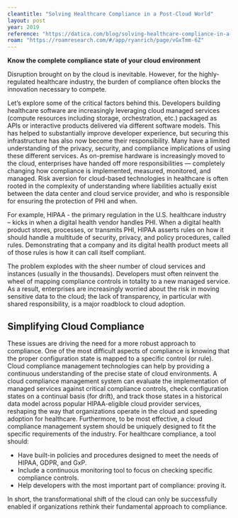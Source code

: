 ```yaml
---
cleantitle: "Solving Healthcare Compliance in a Post-Cloud World"
layout: post
year: 2019
reference: "https://datica.com/blog/solving-healthcare-compliance-in-a-post-cloud-world"
roam: "https://roamresearch.com/#/app/ryanrich/page/vGxTmm-6Z"
---
```

__Know the complete compliance state of your cloud environment__

Disruption brought on by the cloud is inevitable. However, for the highly-regulated healthcare industry, the burden of compliance often blocks the innovation necessary to compete.

Let’s explore some of the critical factors behind this. Developers building healthcare software are increasingly leveraging cloud managed services (compute resources including storage, orchestration, etc.) packaged as APIs or interactive products delivered via different software models. This has helped to substantially improve developer experience, but securing this infrastructure has also now become their responsibility. Many have a limited understanding of the privacy, security, and compliance implications of using these different services. As on-premise hardware is increasingly moved to the cloud, enterprises have handed off more responsibilities — completely changing how compliance is implemented, measured, monitored, and managed. Risk aversion for cloud-based technologies in healthcare is often rooted in the complexity of understanding where liabilities actually exist between the data center and cloud service provider, and who is responsible for ensuring the protection of PHI and when.

For example, HIPAA - the primary regulation in the U.S. healthcare industry – kicks in when a digital health vendor handles PHI. When a digital health product stores, processes, or transmits PHI, HIPAA asserts rules on how it should handle a multitude of security, privacy, and policy procedures, called rules. Demonstrating that a company and its digital health product meets all of those rules is how it can call itself compliant.

The problem explodes with the sheer number of cloud services and instances (usually in the thousands). Developers must often reinvent the wheel of mapping compliance controls in totality to a new managed service. As a result, enterprises are increasingly worried about the risk in moving sensitive data to the cloud; the lack of transparency, in particular with shared responsibility, is a major roadblock to cloud adoption.

## Simplifying Cloud Compliance

These issues are driving the need for a more robust approach to compliance. One of the most difficult aspects of compliance is knowing that the proper configuration state is mapped to a specific control (or rule). Cloud compliance management technologies can help by providing a continuous understanding of the precise state of cloud environments. A cloud compliance management system can evaluate the implementation of managed services against critical compliance controls, check configuration states on a continual basis (for drift), and track those states in a historical data model across popular HIPAA-eligible cloud provider services, reshaping the way that organizations operate in the cloud and speeding adoption for healthcare. Furthermore, to be most effective, a cloud compliance management system should be uniquely designed to fit the specific requirements of the industry. For healthcare compliance, a tool should:

- Have built-in policies and procedures designed to meet the needs of HIPAA, GDPR, and GxP.
- Include a continuous monitoring tool to focus on checking specific compliance controls.
- Help developers with the most important part of compliance: proving it.

In short, the transformational shift of the cloud can only be successfully enabled if organizations rethink their fundamental approach to compliance.
